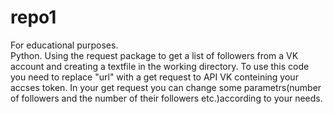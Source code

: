 # repo1
For educational purposes.	
 Python. 
 Using the request package to get a list of followers from a VK account and creating a textfile in the working directory. 
 To use this code you need to replace "url" with a get request to API VK conteining your accses token.
 In your get request you can change some parametrs(number of followers and the number of their followers etc.)according to your needs.
